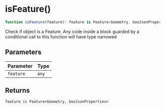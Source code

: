 # isFeature()

```ts
function isFeature(feature): feature is Feature<Geometry, GeoJsonProperties>
```

Check if object is a Feature.  Any code inside a block guarded by a conditional call to this function will have type narrowed

## Parameters

| Parameter | Type |
| ------ | ------ |
| `feature` | `any` |

## Returns

`feature is Feature<Geometry, GeoJsonProperties>`
